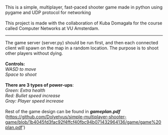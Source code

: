 This is a simple, multiplayer, fast-paced shooter game made in python using pygame and UDP protocol for networking<br/>
<br/>
This project is made with the collaboration of Kuba Domagała for the course called Computer Networks at VU Amsterdam.<br/>
- - - - - - - - - - - - - - - - - - - - - - - - - -
The game server (server.py) should be run first, and then each connected client will spawn on the map in a random location. The purpose is to shoot other players without dying.<br/>
<br/>
**Controls:** <br/>
*WASD to move* <br/>
*Space to shoot* <br/>
<br/>
**There are 3 types of power-ups**:<br/>
*Green: Extra health*<br/>
*Red: Bullet speed increase*<br/>
*Gray: Player speed increase*<br/>
<br/>
Rest of the game design can be found in ***gameplan.pdf*** (https://github.com/Dolyetyus/simple-multiplayer-shooter-game/blob/1b4045fd3fac92f4ffcf40fbc94b071432964136/game/game%20plan.pdf')



